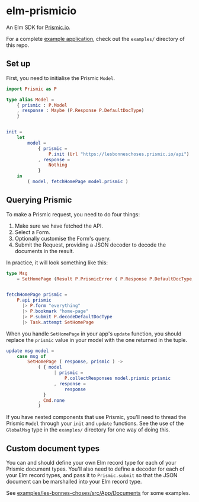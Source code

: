 
# elm-prismicio

An Elm SDK for [Prismic.io](https://prismic.io).

For a complete [example application](http://blog.mattjbray.com/elm-prismicio),
check out the `examples/` directory of this repo.

## Set up

First, you need to initialise the Prismic `Model`.

```elm
import Prismic as P

type alias Model =
    { prismic : P.Model
    , response : Maybe (P.Response P.DefaultDocType)
    }


init =
    let
        model =
            { prismic =
                P.init (Url "https://lesbonneschoses.prismic.io/api")
            , response =
                Nothing
            }
    in
        ( model, fetchHomePage model.prismic )
```


## Querying Prismic

To make a Prismic request, you need to do four things:

1. Make sure we have fetched the API.
2. Select a Form.
3. Optionally customise the Form's query.
4. Submit the Request, providing a JSON decoder to decode the documents in the
   result.

In practice, it will look something like this:

```elm
type Msg
    = SetHomePage (Result P.PrismicError ( P.Response P.DefaultDocType, P.Model ))


fetchHomePage prismic =
    P.api prismic
      |> P.form "everything"
      |> P.bookmark "home-page"
      |> P.submit P.decodeDefaultDocType
      |> Task.attempt SetHomePage
```


When you handle `SetHomePage` in your app's `update` function, you should
replace the `prismic` value in your model with the one returned in the tuple.

```elm
update msg model =
    case msg of
        SetHomePage ( response, prismic ) ->
            ( { model
                  | prismic =
                      P.collectResponses model.prismic prismic
                  , response =
                      response
              }
            , Cmd.none
            )
```
                
If you have nested components that use Prismic, you'll need to thread the
Prismic `Model` through your `init` and `update` functions. See the use of the
`GlobalMsg` type in the `examples/` directory for one way of doing this.

## Custom document types

You can and should define your own Elm record type for each of your Prismic
document types. You'll also need to define a decoder for each of your Elm record
types, and pass it to `Prismic.submit` so that the JSON document can be
marshalled into your Elm record type.

See [examples/les-bonnes-choses/src/App/Documents](examples/les-bonnes-choses/src/App/Documents)
for some examples.
